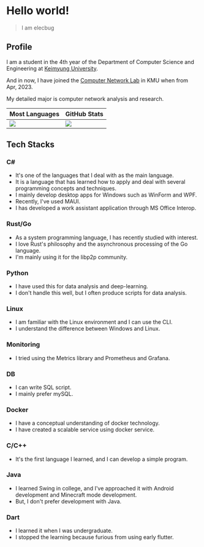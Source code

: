 # Hello world!
> I am elecbug
>

## Profile

I am a student in the 4th year of the Department of Computer Science and Engineering at [Keimyung University](https://www.kmu.ac.kr/).

And in now, I have joined the [Computer Network Lab](https://sites.google.com/site/computernetworklab/) in KMU when from Apr, 2023.

My detailed major is computer network analysis and research.

|Most Languages|GitHub Stats|
|--------------|------------|
|![](https://github-readme-stats.vercel.app/api/top-langs/?username=elecbug&layout=compact&langs_count=8&hide=makefile,cmake&theme=dracula&icon_color=3f3fff&title_color=ffffff&bg_color=1f1f1f)|![](https://github-readme-stats.vercel.app/api?username=elecbug&count_private=true&show_icons=true&rank_icon=github&theme=dracula&icon_color=3f3fff&title_color=ffffff&include_all_commits=true&bg_color=1f1f1f)|

## Tech Stacks

### C#
- It's one of the languages that I deal with as the main language.
- It is a language that has learned how to apply and deal with several programming concepts and techniques.
- I mainly develop desktop apps for Windows such as WinForm and WPF.
- Recently, I've used MAUI.
- I has developed a work assistant application through MS Office Interop.

### Rust/Go
- As a system programming language, I has recently studied with interest.
- I love Rust's philosophy and the asynchronous processing of the Go language.
- I'm mainly using it for the libp2p community.

### Python
- I have used this for data analysis and deep-learning.
- I don't handle this well, but I often produce scripts for data analysis.

### Linux
- I am familiar with the Linux environment and I can use the CLI.
- I understand the difference between Windows and Linux.

### Monitoring
- I tried using the Metrics library and Prometheus and Grafana.

### DB
- I can write SQL script.
- I mainly prefer mySQL.

### Docker
- I have a conceptual understanding of docker technology.
- I have created a scalable service using docker service.

### C/C++
- It's the first language I learned, and I can develop a simple program.

### Java
- I learned Swing in college, and I've approached it with Android development and Minecraft mode development.
- But, I don't prefer development with Java.

### Dart
- I learned it when I was undergraduate.
- I stopped the learning because furious from using early flutter.
